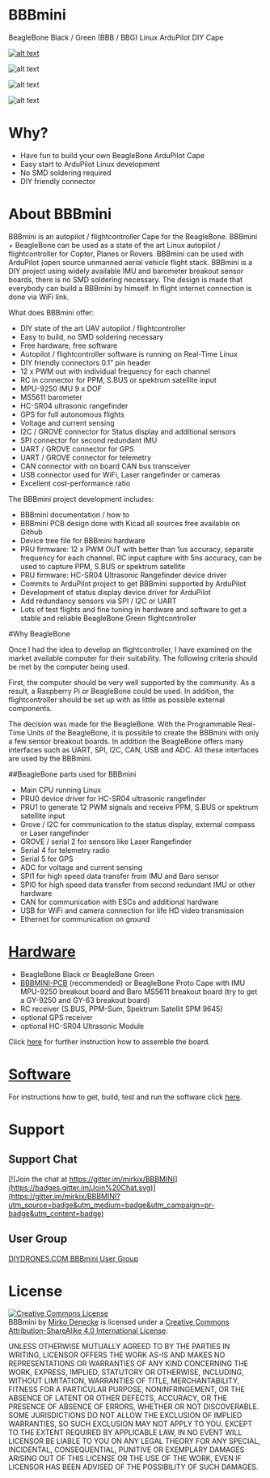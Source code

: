 # BBBmini

BeagleBone Black / Green  (BBB / BBG) Linux ArduPilot DIY Cape

[![alt text](https://img.youtube.com/vi/SqyfN3FStvs/0.jpg)](https://youtu.be/SqyfN3FStvs)

![alt text](doc/pic/bbbmini.png "BBBMINI breadboard")

![alt text](doc/pic/bbbminiquad.png "BBBMINI Quad")

![alt text](doc/pic/bbbminipcbquad.png "BBBMINI Quad")

# Why?
* Have fun to build your own BeagleBone ArduPilot Cape
* Easy start to ArduPilot Linux development
* No SMD soldering required
* DIY friendly connector

# About BBBmini
BBBmini is an autopilot / flightcontroller Cape for the BeagleBone. BBBmini + BeagleBone can be used as a state of the art Linux autopilot / flightcontroller for Copter, Planes or Rovers. BBBmini can be used with ArduPilot (open source unmanned aerial vehicle flight stack. BBBmini is a DIY project using widely available IMU and barometer breakout sensor boards, there is no SMD soldering necessary. The design is made that everybody can build a BBBmini by himself. In flight internet connection is done via WiFi link.

What does BBBmini offer:

* DIY state of the art UAV autopilot / flightcontroller
* Easy to build, no SMD soldering necessary
* Free hardware, free software
* Autopilot / flightcontroller software is running on Real-Time Linux
* DIY friendly connectors 0.1” pin header
* 12 x PWM out with individual frequency for each channel
* RC in connector for PPM, S.BUS or spektrum satellite input
* MPU-9250 IMU 9 x DOF
* MS5611 barometer
* HC-SR04 ultrasonic rangefinder
* GPS for full autonomous flights
* Voltage and current sensing
* I2C / GROVE connector for Status display and additional sensors
* SPI connector for second redundant IMU
* UART / GROVE connector for GPS
* UART / GROVE connector for telemetry
* CAN connector with on board CAN bus transceiver
* USB connector used for WiFi, Laser rangefinder or cameras
* Excellent cost-performance ratio

The BBBmini project development includes:
* BBBmini documentation / how to
* BBBmini PCB design done with Kicad all sources free available on Github
* Device tree file for BBBmini hardware
* PRU firmware: 12 x PWM OUT with better than 1us accuracy, separate frequency for each channel. RC input capture with 5ns accuracy, can be used to capture PPM, S.BUS or spektrum satellite
* PRU firmware: HC-SR04 Ultrasonic Rangefinder device driver
* Commits to ArduPilot project to get BBBmini supported by ArduPilot
* Development of status display device driver for ArduPilot
* Add redundancy sensors via SPI / I2C or UART
* Lots of test flights and fine tuning in hardware and software to get a stable and reliable BeagleBone Green flightcontroller

#Why BeagleBone

Once I had the idea to develop an flightcontroller, I have examined on the market available computer for their suitability. The following criteria should be met by the computer being used.

First, the computer should be very well supported by the community. As a result, a Raspberry Pi or BeagleBone could be used. In addition, the flightcontroller should be set up with as little as possible external components.

The decision was made for the BeagleBone. With the Programmable Real-Time Units of the BeagleBone, it is possible to create the BBBmini with only a few sensor breakout boards. In addition the BeagleBone offers many interfaces such as UART, SPI, I2C, CAN, USB and ADC. All these interfaces are used by the BBBmini.

##BeagleBone parts used for BBBmini

* Main CPU running Linux
* PRU0 device driver for HC-SR04 ultrasonic rangefinder
* PRU1 to generate 12 PWM signals and receive PPM, S.BUS or spektrum satellite input
* Grove / I2C for communication to the status display, external compass or Laser rangefinder
* GROVE / serial 2 for sensors like Laser Rangefinder
* Serial 4 for telemetry radio
* Serial 5 for GPS
* ADC for voltage and current sensing
* SPI1 for high speed data transfer from IMU and Baro sensor
* SPI0 for high speed data transfer from second redundant IMU or other hardware
* CAN for communication with ESCs and additional hardware
* USB for WiFi and camera connection for life HD video transmission
* Ethernet for communication on ground


# [Hardware](doc/hardware/hardware.md)
* BeagleBone Black or BeagleBone Green
* [BBBMINI-PCB](https://github.com/mirkix/BBBMINI-PCB) (recommended) or BeagleBone Proto Cape with IMU MPU-9250 breakout board and Baro MS5611 breakout board (try to get a GY-9250 and GY-63 breakout board)
* RC receiver (S.BUS, PPM-Sum, Spektrum Satellit SPM 9645)
* optional GPS receiver
* optional HC-SR04 Ultrasonic Module

Click [here](doc/hardware/hardware.md) for further instruction how to assemble the board.

# [Software](doc/software/software.md)
For instructions how to get, build, test and run the software click [here](doc/software/software.md).


# Support

## Support Chat

[![Join the chat at https://gitter.im/mirkix/BBBMINI](https://badges.gitter.im/Join%20Chat.svg)](https://gitter.im/mirkix/BBBMINI?utm_source=badge&utm_medium=badge&utm_campaign=pr-badge&utm_content=badge)

## User Group

[DIYDRONES.COM BBBmini User Group](http://diydrones.com/group/bbbmini)

# License

<a rel="license" href="http://creativecommons.org/licenses/by-sa/4.0/"><img alt="Creative Commons License" style="border-width:0" src="https://i.creativecommons.org/l/by-sa/4.0/88x31.png" /></a><br /><span xmlns:dct="http://purl.org/dc/terms/" property="dct:title">BBBmini</span> by <a xmlns:cc="http://creativecommons.org/ns#" href="https://github.com/mirkix" property="cc:attributionName" rel="cc:attributionURL">Mirko Denecke</a> is licensed under a <a rel="license" href="http://creativecommons.org/licenses/by-sa/4.0/">Creative Commons Attribution-ShareAlike 4.0 International License</a>.

UNLESS OTHERWISE MUTUALLY AGREED TO BY THE PARTIES IN WRITING, LICENSOR OFFERS THE WORK AS-IS AND MAKES NO REPRESENTATIONS OR WARRANTIES OF ANY KIND CONCERNING THE WORK, EXPRESS, IMPLIED, STATUTORY OR OTHERWISE, INCLUDING, WITHOUT LIMITATION, WARRANTIES OF TITLE, MERCHANTABILITY, FITNESS FOR A PARTICULAR PURPOSE, NONINFRINGEMENT, OR THE ABSENCE OF LATENT OR OTHER DEFECTS, ACCURACY, OR THE PRESENCE OF ABSENCE OF ERRORS, WHETHER OR NOT DISCOVERABLE. SOME JURISDICTIONS DO NOT ALLOW THE EXCLUSION OF IMPLIED WARRANTIES, SO SUCH EXCLUSION MAY NOT APPLY TO YOU. EXCEPT TO THE EXTENT REQUIRED BY APPLICABLE LAW, IN NO EVENT WILL LICENSOR BE LIABLE TO YOU ON ANY LEGAL THEORY FOR ANY SPECIAL, INCIDENTAL, CONSEQUENTIAL, PUNITIVE OR EXEMPLARY DAMAGES ARISING OUT OF THIS LICENSE OR THE USE OF THE WORK, EVEN IF LICENSOR HAS BEEN ADVISED OF THE POSSIBILITY OF SUCH DAMAGES.
